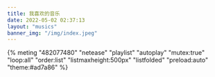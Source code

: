 ```yaml
---
title: 我喜欢的音乐
date: 2022-05-02 02:37:13
layout: "musics"
banner_img: "/img/index.jpeg"
---
```

{% meting "482077480" "netease" "playlist" "autoplay" "mutex:true" "loop:all"  "order:list" "listmaxheight:500px" "listfolded" 
"preload:auto" "theme:#ad7a86" %}
